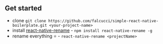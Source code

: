 
## Get started

* clone `git clone https://github.com/falcucci/simple-react-native-boilerplate.git <your-project-name>`
* install [react-native-rename](https://github.com/junedomingo/react-native-rename) - `npm install react-native-rename -g`
* rename everything :star: - `react-native-rename <projectName>`
